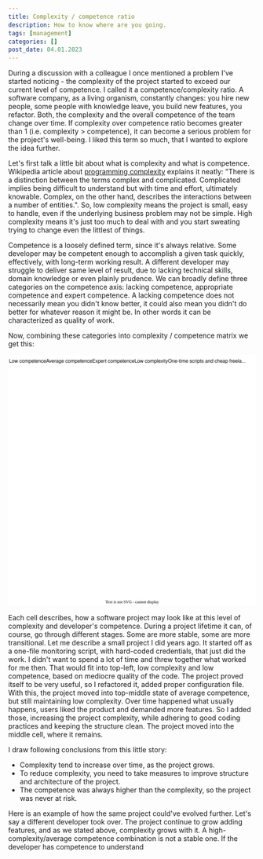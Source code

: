 ```yaml
---
title: Complexity / competence ratio
description: How to know where are you going.
tags: [management]
categories: []
post_date: 04.01.2023
---
```


During a discussion with a colleague I once mentioned a problem I've started noticing - the complexity of the project started to exceed our current level of competence. I called it a competence/complexity ratio. A software company, as a living organism, constantly changes: you hire new people, some people with knowledge leave, you build new features, you refactor. Both, the complexity and the overall competence of the team change over time. If complexity over competence ratio becomes greater than 1 (i.e. complexity > competence), it can become a serious problem for the project's well-being. I liked this term so much, that I wanted to explore the idea further.

<!--more-->

Let's first talk a little bit about what is complexity and what is competence. Wikipedia article about [programming complexity][1] explains it neatly: "There is a distinction between the terms complex and complicated. Complicated implies being difficult to understand but with time and effort, ultimately knowable. Complex, on the other hand, describes the interactions between a number of entities.". So, low complexity means the project is small, easy to handle, even if the underlying business problem may not be simple. High complexity means it's just too much to deal with and you start sweating trying to change even the littlest of things.

Competence is a loosely defined term, since it's always relative. Some developer may be competent enough to accomplish a given task quickly, effectively, with long-term working result. A different developer may struggle to deliver same level of result, due to lacking technical skills, domain knowledge or even plainly prudence. We can broadly define three categories on the competence axis: lacking competence, appropriate competence and expert competence. A lacking competence does not necessarily mean you didn't know better, it could also mean you didn't do better for whatever reason it might be. In other words it can be characterized as quality of work.

Now, combining these categories into complexity / competence matrix we get this:

<div class="text-center">
    <img class="img-fluid" src="/img/posts/2023-01-04-complexity-competence-ratio/1-complexity-competence-matrix.svg" alt="Complexity/competence matrix">
</div>

Each cell describes, how a software project may look like at this level of complexity and developer's competence. During a project lifetime it can, of course, go through different stages. Some are more stable, some are more transitional. Let me describe a small project I did years ago. It started off as a one-file monitoring script, with hard-coded credentials, that just did the work. I didn't want to spend a lot of time and threw together what worked for me then. That would fit into top-left, low complexity and low competence, based on mediocre quality of the code. The project proved itself to be very useful, so I refactored it, added proper configuration file. With this, the project moved into top-middle state of average competence, but still maintaining low complexity. Over time happened what usually happens, users liked the product and demanded more features. So I added those, increasing the project complexity, while adhering to good coding practices and keeping the structure clean. The project moved into the middle cell, where it remains.

I draw following conclusions from this little story:

- Complexity tend to increase over time, as the project grows.
- To reduce complexity, you need to take measures to improve structure and architecture of the project.
- The competence was always higher than the complexity, so the project was never at risk. 

Here is an example of how the same project could've evolved further. Let's say a different developer took over. The project continue to grow adding features, and as we stated above, complexity grows with it. A high-complexity/average competence combination is not a stable one. If the developer has competence to understand     

[1]: https://en.wikipedia.org/wiki/Programming_complexity
